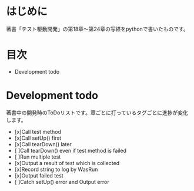 # はじめに
著書「テスト駆動開発」の第18章〜第24章の写経をpythonで書いたものです。

# 目次
- Development todo

# Development todo
著書中の開発時のToDoリストです。章ごとに打っているタグごとに進捗が変化します。

- [x]Call test method
- [x]Call setUp() first
- [x]Call tearDown() later
- [ ]Call tearDown() even if test method is failed
- [ ]Run multiple test
- [x]Output a result of test which is collected
- [x]Record string to log by WasRun 
- [x]Output failed test
- [ ]Catch setUp() error and Output error
